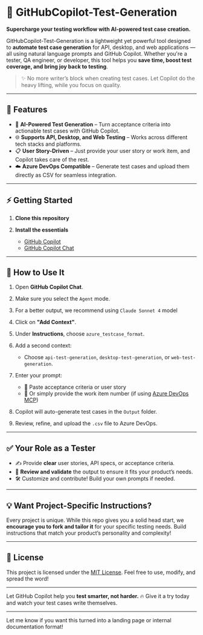 # 🚀 GitHubCopilot-Test-Generation

**Supercharge your testing workflow with AI-powered test case creation.**

GitHubCopilot-Test-Generation is a lightweight yet powerful tool designed to **automate test case generation** for API, desktop, and web applications — all using natural language prompts and GitHub Copilot. Whether you're a tester, QA engineer, or developer, this tool helps you **save time, boost test coverage, and bring joy back to testing**.

> ✨ No more writer’s block when creating test cases. Let Copilot do the heavy lifting, while you focus on quality.

---

## 🔧 Features

* 🧠 **AI-Powered Test Generation** – Turn acceptance criteria into actionable test cases with GitHub Copilot.
* 🌐 **Supports API, Desktop, and Web Testing** – Works across different tech stacks and platforms.
* 📋 **User Story-Driven** – Just provide your user story or work item, and Copilot takes care of the rest.
* ☁️ **Azure DevOps Compatible** – Generate test cases and upload them directly as CSV for seamless integration.

---

## ⚡ Getting Started

1. **Clone this repository**

2. **Install the essentials**

   * [GitHub Copilot](https://marketplace.visualstudio.com/items?itemName=GitHub.copilot)
   * [GitHub Copilot Chat](https://marketplace.visualstudio.com/items?itemName=GitHub.copilot-chat)

---

## 🧪 How to Use It

1. Open **GitHub Copilot Chat**.
2. Make sure you select the `Agent` mode.
3. For a better output, we recommend using `Claude Sonnet 4` model
4. Click on **"Add Context"**.
5. Under **Instructions**, choose `azure_testcase_format`.
6. Add a second context:
   * Choose `api-test-generation`, `desktop-test-generation`, or `web-test-generation`.
7. Enter your prompt:

   * 📜 Paste acceptance criteria or user story
   * 🔢 Or simply provide the work item number (if using [Azure DevOps MCP](https://github.com/microsoft/azure-devops-mcp))
7. Copilot will auto-generate test cases in the `Output` folder.
8. Review, refine, and upload the `.csv` file to Azure DevOps.

---

## ✅ Your Role as a Tester

* ✍️ Provide **clear** user stories, API specs, or acceptance criteria.
* 👀 **Review and validate** the output to ensure it fits your product’s needs.
* 🛠️ Customize and contribute! Build your own prompts if needed.

---

## 💡 Want Project-Specific Instructions?

Every project is unique. While this repo gives you a solid head start, we **encourage you to fork and tailor it** for your specific testing needs. Build instructions that match your product’s personality and complexity!

---

## 📄 License

This project is licensed under the [MIT License](LICENSE).
Feel free to use, modify, and spread the word!

---

Let GitHub Copilot help you **test smarter, not harder.**
🔥 Give it a try today and watch your test cases write themselves.

---

Let me know if you want this turned into a landing page or internal documentation format!
